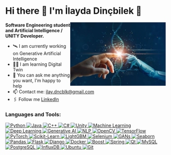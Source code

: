 # Hi there 👋 I'm İlayda Dinçbilek 👑

<img src="https://github.com/ilay-dncblk/ilay-dncblk/blob/main/a.jpg" alt="Hi there 👋 I'm İlayda Dinçbilek 👑" width="300" align="right">

**Software Engineering student and Artificial Intelligence / UNITY Developer.**

- 🛰️ I am currently working on Generative Artificial Intelligence
- 👨‍💻 I am learning Digital Twin
- 💬 You can ask me anything you want, I'm happy to help
- 📫 Contact me: ilay.dncblk@gmail.com
- 🖇️ Follow me [LinkedIn](https://www.linkedin.com/in/ilayda-din%C3%A7bilek-056323221/)

### Languages and Tools:
<p align="left">
  <a href="https://www.python.org" target="_blank">
    <img src="https://cdn.jsdelivr.net/npm/simple-icons@v3/icons/python.svg" alt="Python" width="26px" style="fill:white;" />
  </a>
  <a href="https://www.java.com" target="_blank">
    <img src="https://cdn.jsdelivr.net/npm/simple-icons@v3/icons/java.svg" alt="Java" width="26px" style="fill:white;" />
  </a>
  <a href="https://en.cppreference.com/w/" target="_blank">
    <img src="https://cdn.jsdelivr.net/npm/simple-icons@v3/icons/cplusplus.svg" alt="C++" width="26px" style="fill:white;" />
  </a>
  <a href="https://docs.microsoft.com/en-us/dotnet/csharp/" target="_blank">
    <img src="https://cdn.jsdelivr.net/npm/simple-icons@v3/icons/csharp.svg" alt="C#" width="26px" style="fill:white;" />
  </a>
  <a href="https://unity.com/" target="_blank">
    <img src="https://cdn.jsdelivr.net/npm/simple-icons@v3/icons/unity.svg" alt="Unity" width="26px" style="fill:white;" />
  </a>
  <a href="https://en.wikipedia.org/wiki/Machine_learning" target="_blank">
    <img src="https://img.shields.io/badge/-Machine%20Learning-FF6F00?style=for-the-badge" alt="Machine Learning" width="26px" style="fill:white;" />
  </a>
  <a href="https://en.wikipedia.org/wiki/Deep_learning" target="_blank">
    <img src="https://img.shields.io/badge/-Deep%20Learning-FF6F00?style=for-the-badge" alt="Deep Learning" width="26px" style="fill:white;" />
  </a>
  <a href="https://en.wikipedia.org/wiki/Generative_AI" target="_blank">
    <img src="https://img.shields.io/badge/-Generative%20AI-FF6F00?style=for-the-badge" alt="Generative AI" width="26px" style="fill:white;" />
  </a>
  <a href="https://en.wikipedia.org/wiki/Natural_language_processing" target="_blank">
    <img src="https://img.shields.io/badge/-NLP-FF6F00?style=for-the-badge" alt="NLP" width="26px" style="fill:white;" />
  </a>
  <a href="https://opencv.org/" target="_blank">
    <img src="https://cdn.jsdelivr.net/npm/simple-icons@v3/icons/opencv.svg" alt="OpenCV" width="26px" style="fill:white;" />
  </a>
  <a href="https://www.tensorflow.org/" target="_blank">
    <img src="https://cdn.jsdelivr.net/npm/simple-icons@v3/icons/tensorflow.svg" alt="TensorFlow" width="26px" style="fill:white;" />
  </a>
  <a href="https://pytorch.org/" target="_blank">
    <img src="https://cdn.jsdelivr.net/npm/simple-icons@v3/icons/pytorch.svg" alt="PyTorch" width="26px" style="fill:white;" />
  </a>
  <a href="https://scikit-learn.org/" target="_blank">
    <img src="https://cdn.jsdelivr.net/npm/simple-icons@v3/icons/scikit-learn.svg" alt="Scikit-Learn" width="26px" style="fill:white;" />
  </a>
  <a href="https://lightgbm.readthedocs.io/" target="_blank">
    <img src="https://img.shields.io/badge/-LightGBM-00D1B2?style=for-the-badge" alt="LightGBM" width="26px" style="fill:white;" />
  </a>
  <a href="https://www.selenium.dev/" target="_blank">
    <img src="https://cdn.jsdelivr.net/npm/simple-icons@v3/icons/selenium.svg" alt="Selenium" width="26px" style="fill:white;" />
  </a>
  <a href="https://en.wikipedia.org/wiki/Generative_adversarial_network" target="_blank">
    <img src="https://img.shields.io/badge/-GANs-FF6F00?style=for-the-badge" alt="GANs" width="26px" style="fill:white;" />
  </a>
  <a href="https://seaborn.pydata.org/" target="_blank">
    <img src="https://cdn.jsdelivr.net/npm/simple-icons@v3/icons/seaborn.svg" alt="Seaborn" width="26px" style="fill:white;" />
  </a>
  <a href="https://pandas.pydata.org/" target="_blank">
    <img src="https://cdn.jsdelivr.net/npm/simple-icons@v3/icons/pandas.svg" alt="Pandas" width="26px" style="fill:white;" />
  </a>
  <a href="https://flask.palletsprojects.com/" target="_blank">
    <img src="https://cdn.jsdelivr.net/npm/simple-icons@v3/icons/flask.svg" alt="Flask" width="26px" style="fill:white;" />
  </a>
  <a href="https://www.djangoproject.com/" target="_blank">
    <img src="https://cdn.jsdelivr.net/npm/simple-icons@v3/icons/django.svg" alt="Django" width="26px" style="fill:white;" />
  </a>
  <a href="https://www.docker.com/" target="_blank">
    <img src="https://cdn.jsdelivr.net/npm/simple-icons@v3/icons/docker.svg" alt="Docker" width="26px" style="fill:white;" />
  </a>
  <a href="https://www.boost.org/" target="_blank">
    <img src="https://img.shields.io/badge/-Boost-00599C?style=for-the-badge" alt="Boost" width="26px" style="fill:white;" />
  </a>
  <a href="https://spring.io/" target="_blank">
    <img src="https://cdn.jsdelivr.net/npm/simple-icons@v3/icons/spring.svg" alt="Spring" width="26px" style="fill:white;" />
  </a>
  <a href="https://www.qt.io/" target="_blank">
    <img src="https://cdn.jsdelivr.net/npm/simple-icons@v3/icons/qt.svg" alt="Qt" width="26px" style="fill:white;" />
  </a>
  <a href="https://www.mysql.com/" target="_blank">
    <img src="https://cdn.jsdelivr.net/npm/simple-icons@v3/icons/mysql.svg" alt="MySQL" width="26px" style="fill:white;" />
  </a>
  <a href="https://www.postgresql.org/" target="_blank">
    <img src="https://cdn.jsdelivr.net/npm/simple-icons@v3/icons/postgresql.svg" alt="PostgreSQL" width="26px" style="fill:white;" />
  </a>
  <a href="https://www.influxdata.com/" target="_blank">
    <img src="https://img.shields.io/badge/-InfluxDB-22ADF6?style=for-the-badge" alt="InfluxDB" width="26px" style="fill:white;" />
  </a>
  <a href="https://ubuntu.com/" target="_blank">
    <img src="https://cdn.jsdelivr.net/npm/simple-icons@v3/icons/ubuntu.svg" alt="Ubuntu" width="26px" style="fill:white;" />
  </a>
  <a href="https://git-scm.com/" target="_blank">
    <img src="https://cdn.jsdelivr.net/npm/simple-icons@v3/icons/git.svg" alt="Git" width="26px" style="fill:white;" />
  </a>
</p>
